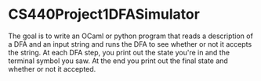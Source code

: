 # CS440Project1DFASimulator
The goal is to write an OCaml or python program that reads a description of a DFA and an input string and runs the DFA to see whether or not it accepts the string. At each DFA step, you print out the state you're in and the terminal symbol you saw. At the end you print out the final state and whether or not it accepted.
